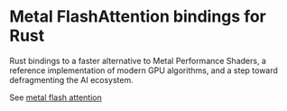 # Metal FlashAttention bindings for Rust

Rust bindings to a faster alternative to Metal Performance Shaders, a reference implementation of modern GPU algorithms,
and a step toward defragmenting the AI ecosystem.

See [metal flash attention](https://github.com/philipturner/metal-flash-attention)
